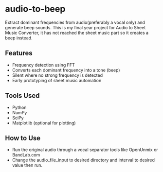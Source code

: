 # audio-to-beep
Extract dominant frequencies from audio(preferably a vocal only) and generate beep sounds.
This is my final year project for Audio to Sheet Music Converter, it has not reached the sheet music part so it creates a beep instead.

## Features
- Frequency detection using FFT
- Converts each dominant frequency into a tone (beep)
- Silent where no strong frequency is detected
- Early prototyping of sheet music automation

## Tools Used
- Python
- NumPy
- SciPy
- Matplotlib (optional for plotting)

## How to Use
- Run the original audio through a vocal separator tools like OpenUnmix or BandLab.com
- Change the audio_file_input to desired directory and interval to desired value then run.
